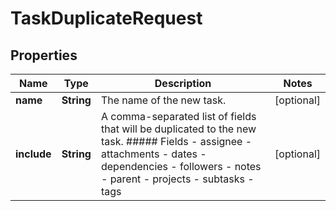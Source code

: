 

# TaskDuplicateRequest


## Properties

| Name | Type | Description | Notes |
|------------ | ------------- | ------------- | -------------|
|**name** | **String** | The name of the new task. |  [optional] |
|**include** | **String** | A comma-separated list of fields that will be duplicated to the new task. ##### Fields - assignee - attachments - dates - dependencies - followers - notes - parent - projects - subtasks - tags |  [optional] |



